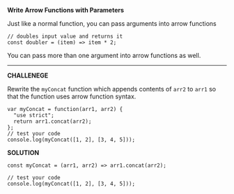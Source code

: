 **Write Arrow Functions with Parameters**

Just like a normal function, you can pass arguments into arrow functions

```
// doubles input value and returns it
const doubler = (item) => item * 2;
```

You can pass more than one argument into arrow functions as well.


---------------------

**CHALLENEGE**

Rewrite the `myConcat` function which appends contents of `arr2` to `arr1` so that the function uses arrow function syntax.

```
var myConcat = function(arr1, arr2) {
  "use strict";
  return arr1.concat(arr2);
};
// test your code
console.log(myConcat([1, 2], [3, 4, 5]));

```

**SOLUTION**

```
const myConcat = (arr1, arr2) => arr1.concat(arr2);

// test your code
console.log(myConcat([1, 2], [3, 4, 5]));


```

